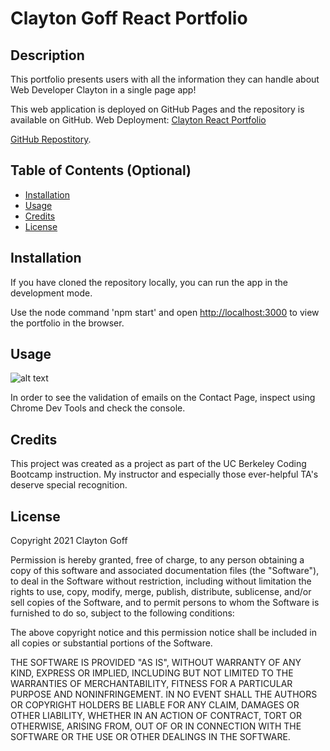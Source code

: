 # Clayton Goff React Portfolio

## Description 

This portfolio presents users with all the information they can handle about Web Developer Clayton in a single page app!

This web application is deployed on GitHub Pages and the repository is available on GitHub.
Web Deployment: [Clayton React Portfolio](https://clayto30.github.io/react-portfolio/)

[GitHub Repostitory](https://github.com/Clayto30/react-portfolio).

## Table of Contents (Optional)

* [Installation](#installation)
* [Usage](#usage)
* [Credits](#credits)
* [License](#license)


## Installation

If you have cloned the repository locally, you can run the app in the development mode.

Use the node command 'npm start' and open [http://localhost:3000](http://localhost:3000) to view the portfolio in the browser.

## Usage 

![alt text](public/images/screenshot.jpg)

In order to see the validation of emails on the Contact Page, inspect using Chrome Dev Tools and check the console.

## Credits

This project was created as a project as part of the UC Berkeley Coding Bootcamp instruction. My instructor and especially those ever-helpful TA's deserve special recognition.

## License

Copyright 2021 Clayton Goff

Permission is hereby granted, free of charge, to any person obtaining a copy of this software and associated documentation files (the "Software"), to deal in the Software without restriction, including without limitation the rights to use, copy, modify, merge, publish, distribute, sublicense, and/or sell copies of the Software, and to permit persons to whom the Software is furnished to do so, subject to the following conditions:

The above copyright notice and this permission notice shall be included in all copies or substantial portions of the Software.

THE SOFTWARE IS PROVIDED "AS IS", WITHOUT WARRANTY OF ANY KIND, EXPRESS OR IMPLIED, INCLUDING BUT NOT LIMITED TO THE WARRANTIES OF MERCHANTABILITY, FITNESS FOR A PARTICULAR PURPOSE AND NONINFRINGEMENT. IN NO EVENT SHALL THE AUTHORS OR COPYRIGHT HOLDERS BE LIABLE FOR ANY CLAIM, DAMAGES OR OTHER LIABILITY, WHETHER IN AN ACTION OF CONTRACT, TORT OR OTHERWISE, ARISING FROM, OUT OF OR IN CONNECTION WITH THE SOFTWARE OR THE USE OR OTHER DEALINGS IN THE SOFTWARE.